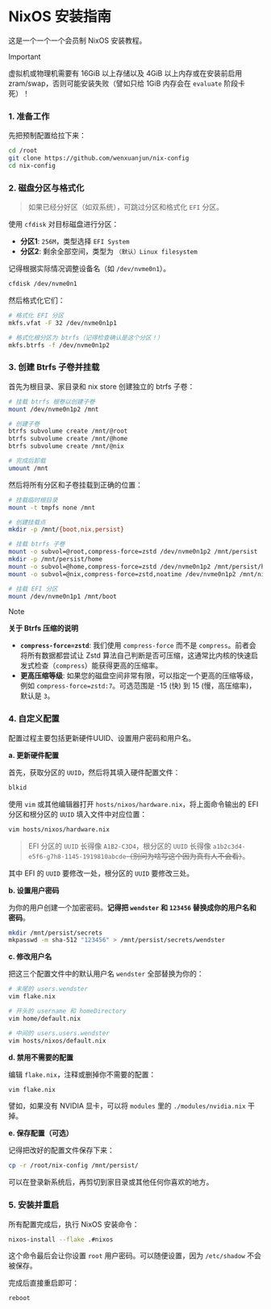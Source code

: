 # NixOS 安装指南

这是一个一个一个会员制 NixOS 安装教程。

> [!IMPORTANT]  
> 虚拟机或物理机需要有 16GiB 以上存储以及 4GiB 以上内存或在安装前启用 zram/swap，否则可能安装失败（譬如只给 1GiB 内存会在 `evaluate` 阶段卡死）！

### 1. 准备工作

先把预制配置给拉下来：

```bash
cd /root
git clone https://github.com/wenxuanjun/nix-config
cd nix-config
```

### 2. 磁盘分区与格式化

> 如果已经分好区（如双系统），可跳过分区和格式化 `EFI` 分区。

使用 `cfdisk` 对目标磁盘进行分区：

*   **分区1**: `256M`，类型选择 `EFI System`
*   **分区2**: 剩余全部空间，类型为 `（默认）Linux filesystem`

记得根据实际情况调整设备名（如 `/dev/nvme0n1`）。

```bash
cfdisk /dev/nvme0n1
```

然后格式化它们：

```bash
# 格式化 EFI 分区
mkfs.vfat -F 32 /dev/nvme0n1p1

# 格式化根分区为 btrfs（记得检查确认是这个分区！）
mkfs.btrfs -f /dev/nvme0n1p2
```

### 3. 创建 Btrfs 子卷并挂载

首先为根目录、家目录和 nix store 创建独立的 btrfs 子卷：

```bash
# 挂载 btrfs 根卷以创建子卷
mount /dev/nvme0n1p2 /mnt

# 创建子卷
btrfs subvolume create /mnt/@root
btrfs subvolume create /mnt/@home
btrfs subvolume create /mnt/@nix

# 完成后卸载
umount /mnt
```

然后将所有分区和子卷挂载到正确的位置：

```bash
# 挂载临时根目录
mount -t tmpfs none /mnt

# 创建挂载点
mkdir -p /mnt/{boot,nix,persist}

# 挂载 btrfs 子卷
mount -o subvol=@root,compress-force=zstd /dev/nvme0n1p2 /mnt/persist
mkdir -p /mnt/persist/home
mount -o subvol=@home,compress-force=zstd /dev/nvme0n1p2 /mnt/persist/home
mount -o subvol=@nix,compress-force=zstd,noatime /dev/nvme0n1p2 /mnt/nix

# 挂载 EFI 分区
mount /dev/nvme0n1p1 /mnt/boot
```

> [!NOTE]
> **关于 Btrfs 压缩的说明**
>
> *   **`compress-force=zstd`**: 我们使用 `compress-force` 而不是 `compress`。前者会将所有数据都尝试让 Zstd 算法自己判断是否可压缩，这通常比内核的快速启发式检查（`compress`）能获得更高的压缩率。
> *   **更高压缩等级**: 如果您的磁盘空间非常有限，可以指定一个更高的压缩等级，例如 `compress-force=zstd:7`。可选范围是 -15 (快) 到 15 (慢，高压缩率)，默认是 `3`。

### 4. 自定义配置

配置过程主要包括更新硬件UUID、设置用户密码和用户名。

**a. 更新硬件配置**

首先，获取分区的 `UUID`，然后将其填入硬件配置文件：

```bash
blkid
```

使用 `vim` 或其他编辑器打开 `hosts/nixos/hardware.nix`，将上面命令输出的 EFI 分区和根分区的 `UUID` 填入文件中对应位置：

```bash
vim hosts/nixos/hardware.nix
```

> EFI 分区的 `UUID` 长得像 `A1B2-C3D4`，根分区的 `UUID` 长得像 `a1b2c3d4-e5f6-g7h8-1145-1919810abcde`~~（别问为啥写这个因为真有人不会看）~~。

其中 EFI 的 `UUID` 要修改一处，根分区的 `UUID` 要修改三处。

**b. 设置用户密码**

为你的用户创建一个加密密码。**记得把 `wendster` 和 `123456` 替换成你的用户名和密码**。

```bash
mkdir /mnt/persist/secrets
mkpasswd -m sha-512 "123456" > /mnt/persist/secrets/wendster
```

**c. 修改用户名**

把这三个配置文件中的默认用户名 `wendster` 全部替换为你的：

```bash
# 末尾的 users.wendster
vim flake.nix

# 开头的 username 和 homeDirectory
vim home/default.nix

# 中间的 users.users.wendster
vim hosts/nixos/default.nix
```

**d. 禁用不需要的配置**

编辑 `flake.nix`，注释或删掉你不需要的配置：

```bash
vim flake.nix
```

譬如，如果没有 NVIDIA 显卡，可以将 `modules` 里的 `./modules/nvidia.nix` 干掉。

**e. 保存配置（可选）**

记得把改好的配置文件保存下来：

```bash
cp -r /root/nix-config /mnt/persist/
```

可以在登录新系统后，再剪切到家目录或其他任何你喜欢的地方。

### 5. 安装并重启

所有配置完成后，执行 NixOS 安装命令：

```bash
nixos-install --flake .#nixos
```

这个命令最后会让你设置 `root` 用户密码。可以随便设置，因为 `/etc/shadow` 不会被保存。

完成后直接重启即可：

```bash
reboot
```
